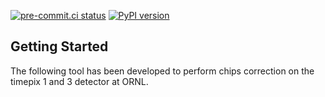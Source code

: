 [![pre-commit.ci status](https://results.pre-commit.ci/badge/github/ornlneutronimaging/timepix_geometry_correction/main.svg)](https://results.pre-commit.ci/latest/github/ornlneutronimaging/timepix_geometry_correction/main)
[![PyPI version](https://badge.fury.io/py/timepix-geometry-correction.svg)](https://img.shields.io/pypi/v/timepix-geometry-correction)


## Getting Started

The following tool has been developed to perform chips correction on the timepix 1 and 3 detector at ORNL.
